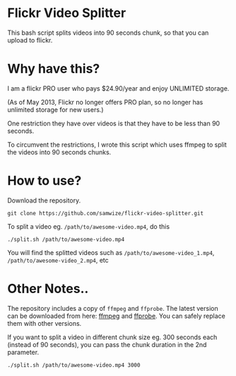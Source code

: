 Flickr Video Splitter
=====================

This bash script splits videos into 90 seconds chunk, so that you can upload to flickr.


Why have this?
==============

I am a flickr PRO user who pays $24.90/year and enjoy UNLIMITED storage. 

(As of May 2013, Flickr no longer offers PRO plan, so no longer has unlimited storage for new users.)

One restriction they have over videos is that they have to be less than 90 seconds. 

To circumvent the restrictions, I wrote this script which uses ffmpeg to split the videos into 90 seconds chunks.



How to use?
===========

Download the repository.

	git clone https://github.com/samwize/flickr-video-splitter.git

To split a video eg. `/path/to/awesome-video.mp4`, do this

	./split.sh /path/to/awesome-video.mp4

You will find the splitted videos such as `/path/to/awesome-video_1.mp4`, `/path/to/awesome-video_2.mp4`, etc




Other Notes..
=============

The repository includes a copy of `ffmpeg` and `ffprobe`. The latest version can be downloaded from here: [ffmpeg](http://www.evermeet.cx/ffmpeg) and [ffprobe](http://www.evermeet.cx/ffprobe/ffprobe-1.2.1.7z). You can safely replace them with other versions.

If you want to split a video in different chunk size eg. 300 seconds each (instead of 90 seconds), you can pass the chunk duration in the 2nd parameter.

	./split.sh /path/to/awesome-video.mp4 3000
